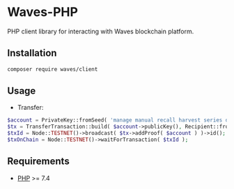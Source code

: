 # Waves-PHP

PHP client library for interacting with Waves blockchain platform.

## Installation
```bash
composer require waves/client
```

## Usage
- Transfer:
```php
$account = PrivateKey::fromSeed( 'manage manual recall harvest series desert melt police rose hollow moral pledge kitten position add' );
$tx = TransferTransaction::build( $account->publicKey(), Recipient::fromAddressOrAlias( 'test' ), Amount::of( 1 ) );
$txId = Node::TESTNET()->broadcast( $tx->addProof( $account ) )->id();
$txOnChain = Node::TESTNET()->waitForTransaction( $txId );
```

## Requirements
- [PHP](http://php.net) >= 7.4
